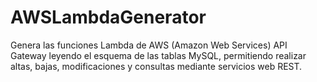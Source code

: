 # AWSLambdaGenerator
Genera las funciones Lambda de AWS (Amazon Web Services) API Gateway leyendo el esquema de las tablas MySQL, permitiendo realizar altas, bajas, modificaciones y consultas mediante servicios web REST.
